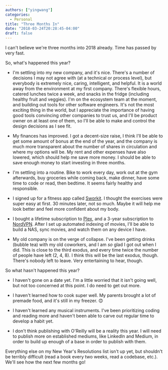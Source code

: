 ```yaml
---
authors: ["yingwang"]
categories:
  - Personal
title: "Three Months In"
date: "2018-03-24T20:28:45-04:00"
draft: false
---
```


I can't believe we're three months into 2018 already. Time has passed by very fast.

So, what's happened this year?

- I'm settling into my new company, and it's nice. There's a number of decisions I may not agree with (at a technical or process level), but everybody is extremely nice, caring, intelligent, and helpful. It is a world away from the environment at my first company. There's flexible hours, catered lunches twice a week, and snacks in the fridge (including healthy fruit and veggies). I'm on the ecosystem team at the moment, and building out tools for other software engineers. It's not the most exciting thing in the world, but I appreciate the importance of having good tools convincing other companies to trust us, and I'll be product owner on at least one of them, so I'll be able to make and control the design decisions as I see fit.

- My finances has improved. I got a decent-size raise, I think I'll be able to get some amount of bonus at the end of the year, and the company is much more transparent about the number of shares in circulation and where my options will be. My rent and other expenses have also lowered, which should help me save more money. I should be able to save enough money to start investing in three months.

- I'm settling into a routine. Bike to work every day, work out at the gym afterwards, buy groceries while coming back, make dinner, have some time to code or read, then bedtime. It seems fairly healthy and responsible.

- I signed up for a fitness app called [Sworkit](https://sworkit.com/). I thought the exercises were super easy at first. 30 minutes later, not so much. Maybe it will help me look better and feel more confident about my body.

- I bought a lifetime subscription to [Plex](https://www.plex.tv/), and a 3-year subscription to [NordVPN](https://nordvpn.com/). After I set up automated indexing of movies, I'll be able to build a NAS, sync movies, and watch them on any device I have.

- My old company is on the verge of collapse. I've been getting drinks (bubble tea) with my old coworkers, and I am _so_ glad I got out when I did. This is close to the third exodus, and every time twice the number of people have left (2, 4, 8). I think this will be the last exodus, though. There's nobody left to leave. Very entertaining to hear, though.

So what hasn't happened this year?

- I haven't gone on a date yet. I'm a little worried that it isn't going well, but not too concerned at this point. I do need to get out more.

- I haven't learned how to cook super well. My parents brought a lot of premade food, and it's still in my freezer. :blush:

- I haven't learned any musical instruments. I've been prioritizing coding and reading more and haven't been able to carve out regular time to develop a habit yet.

- I don't think publishing with O'Reilly will be a reality this year. I will need to publish more on established mediums, like LinkedIn and Medium, in order to build up enough of a base in order to publish with them.

Everything else on my New Year's Resolutions list isn't up yet, but shouldn't be terribly difficult (read a book every two weeks, read a codebase, etc.). We'll see how the next few months go!
